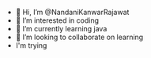 - 👋 Hi, I’m @NandaniKanwarRajawat
- 👀 I’m interested in coding
- 🌱 I’m currently learning java
- 💞️ I’m looking to collaborate on learning
- I'm trying
<!---
NandaniKanwarRajawat/NandaniKanwarRajawat is a ✨ special ✨ repository because its `README.md` (this file) appears on your GitHub profile.
You can click the Preview link to take a look at your changes.
--->
